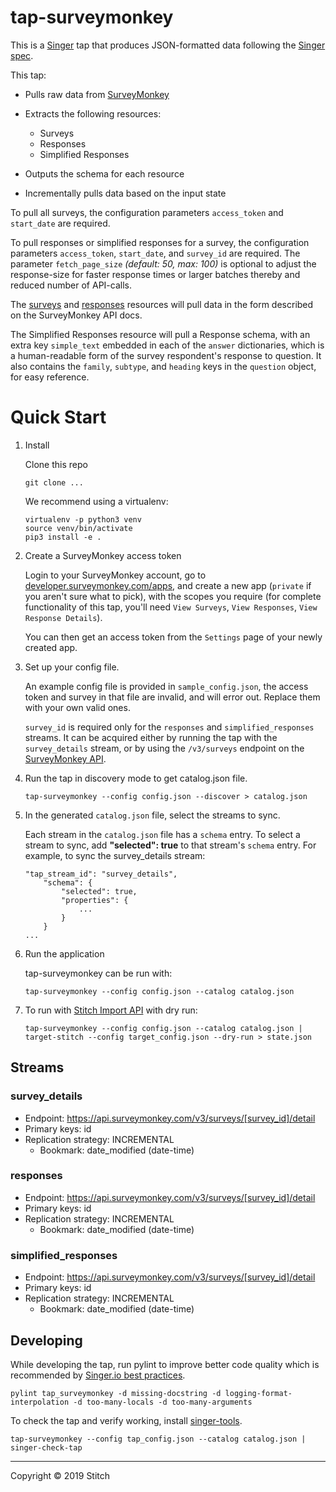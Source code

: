 # tap-surveymonkey

This is a [Singer](https://singer.io) tap that produces JSON-formatted data
following the [Singer
spec](https://github.com/singer-io/getting-started/).

This tap:

-   Pulls raw data from [SurveyMonkey](http://www.surveymonkey.com)
-   Extracts the following resources:

    -   Surveys
    -   Responses
    -   Simplified Responses

-   Outputs the schema for each resource
-   Incrementally pulls data based on the input state

To pull all surveys, the configuration parameters `access_token` and `start_date` are required.

To pull responses or simplified responses for a survey, the configuration parameters `access_token`, `start_date`, and `survey_id` are required. The parameter `fetch_page_size` _(default: 50, max: 100)_ is optional to adjust the response-size for faster response times or larger batches thereby and reduced number of API-calls.

The [surveys](https://developer.surveymonkey.com/api/v3/#surveys-id-details) and [responses](https://developer.surveymonkey.com/api/v3/#surveys-id-responses-bulk) resources will pull data in the form described on the SurveyMonkey API docs.

The Simplified Responses resource will pull a Response schema, with an extra key `simple_text` embedded in each of the `answer` dictionaries,
which is a human-readable form of the survey respondent's response to question. It also contains the `family`, `subtype`, and `heading` keys in the `question` object, for easy reference.

# Quick Start

1.  Install

    Clone this repo

    ```
    git clone ...
    ```

    We recommend using a virtualenv:

    ```
    virtualenv -p python3 venv
    source venv/bin/activate
    pip3 install -e .
    ```

2.  Create a SurveyMonkey access token

    Login to your SurveyMonkey account, go to [developer.surveymonkey.com/apps](developer.surveymonkey.com/apps), and create a new app (`private` if you aren't sure what to pick), with the scopes you require (for complete functionality of this tap, you'll need `View Surveys`, `View Responses`, `View Response Details`).

    You can then get an access token from the `Settings` page of your newly created app.

3.  Set up your config file.

    An example config file is provided in `sample_config.json`, the access token and survey in that file are invalid, and will error out. Replace them with your own valid ones.

    `survey_id` is required only for the `responses` and `simplified_responses` streams. It can be acquired either by running the tap with the `survey_details` stream, or by using the `/v3/surveys` endpoint on the [SurveyMonkey API](https://developer.surveymonkey.com/api/v3/#surveys).

4.  Run the tap in discovery mode to get catalog.json file.

    ```
    tap-surveymonkey --config config.json --discover > catalog.json
    ```

5.  In the generated `catalog.json` file, select the streams to sync.

    Each stream in the `catalog.json` file has a `schema` entry. To select a stream to sync, add **"selected": true** to that stream's `schema` entry. For example, to sync the survey_details stream:

    ```
    "tap_stream_id": "survey_details",
        "schema": {
            "selected": true,
            "properties": {
                ...
            }
        }
    ...
    ```

6.  Run the application

    tap-surveymonkey can be run with:

    ```
    tap-surveymonkey --config config.json --catalog catalog.json
    ```

7.  To run with [Stitch Import API](https://www.stitchdata.com/docs/integrations/import-api/) with dry run:

    ```
    tap-surveymonkey --config config.json --catalog catalog.json | target-stitch --config target_config.json --dry-run > state.json
    ```

## Streams

### survey_details

-   Endpoint: https://api.surveymonkey.com/v3/surveys/[survey_id]/detail
-   Primary keys: id
-   Replication strategy: INCREMENTAL
    -   Bookmark: date_modified (date-time)

### responses

-   Endpoint: https://api.surveymonkey.com/v3/surveys/[survey_id]/detail
-   Primary keys: id
-   Replication strategy: INCREMENTAL
    -   Bookmark: date_modified (date-time)

### simplified_responses

-   Endpoint: https://api.surveymonkey.com/v3/surveys/[survey_id]/detail
-   Primary keys: id
-   Replication strategy: INCREMENTAL
    -   Bookmark: date_modified (date-time)

## Developing

While developing the tap, run pylint to improve better code quality which is recommended by [Singer.io best practices](https://github.com/singer-io/getting-started/blob/master/docs/BEST_PRACTICES.md).

```
pylint tap_surveymonkey -d missing-docstring -d logging-format-interpolation -d too-many-locals -d too-many-arguments
```

To check the tap and verify working, install [singer-tools](https://github.com/singer-io/singer-tools).

```
tap-surveymonkey --config tap_config.json --catalog catalog.json | singer-check-tap
```

---

Copyright &copy; 2019 Stitch
